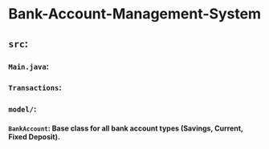 # Bank-Account-Management-System

## `src`:
### `Main.java`:

### `Transactions`:

### `model/`:
#### `BankAccount`: Base class for all bank account types (Savings, Current, Fixed Deposit).